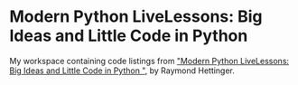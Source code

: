 # Modern Python LiveLessons: Big Ideas and Little Code in Python

My workspace containing code listings from ["Modern Python LiveLessons: Big
Ideas and Little Code in Python
"](http://www.informit.com/store/modern-python-livelessons-big-ideas-and-little-code-9780134743417),
by Raymond Hettinger.
